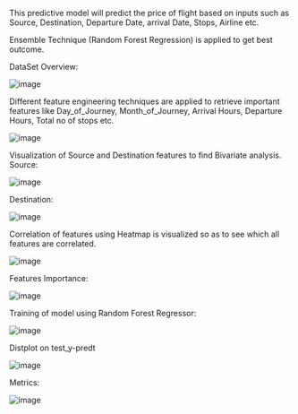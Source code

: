 This predictive model will predict the price of flight based on inputs such as Source, Destination, Departure Date, arrival Date, Stops, Airline etc.

Ensemble Technique (Random Forest Regression) is applied to get best outcome.

DataSet Overview:

![image](https://user-images.githubusercontent.com/81951806/119234655-ada34880-bb4c-11eb-8628-a401dd83d473.png)

Different feature engineering techniques are applied to retrieve important features like Day_of_Journey, Month_of_Journey, Arrival Hours, Departure Hours, Total no of stops etc.

![image](https://user-images.githubusercontent.com/81951806/119234764-21455580-bb4d-11eb-85ce-07ab6073d7dc.png)

Visualization of Source and Destination features to find Bivariate analysis.
Source:

![image](https://user-images.githubusercontent.com/81951806/119234831-8731dd00-bb4d-11eb-8f99-6e36c5951a1d.png)

Destination:

![image](https://user-images.githubusercontent.com/81951806/119234847-9dd83400-bb4d-11eb-942c-45cc36420d86.png)


Correlation of features using Heatmap is visualized so as to see which all features are correlated.

![image](https://user-images.githubusercontent.com/81951806/119234807-58b40200-bb4d-11eb-8bdf-eab8587f0afc.png)

Features Importance:

![image](https://user-images.githubusercontent.com/81951806/119234947-d11ac300-bb4d-11eb-8edf-802d93c7c785.png)

Training of model using Random Forest Regressor:

![image](https://user-images.githubusercontent.com/81951806/119234969-ea237400-bb4d-11eb-918a-b1efa7d566e6.png)

Distplot on test_y-predt

![image](https://user-images.githubusercontent.com/81951806/119235039-28209800-bb4e-11eb-936e-54e3ccb3897f.png)


Metrics:

![image](https://user-images.githubusercontent.com/81951806/119234984-fe677100-bb4d-11eb-84ec-6c3648d5a5bc.png)

